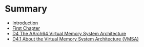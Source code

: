 # Summary

* [Introduction](README.md)
* [First Chapter](chapter1.md)
* [D4 The AArch64 Virtual Memory System Architecture](d4the_aarch64_virtual_memory_system_archi_md.md)
* [D4.1 About the Virtual Memory System Architecture (VMSA)](d41_about_the_virtual_memory_system_architecture_v.md)

